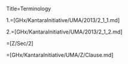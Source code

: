 Title=Terminology

1.=[GHx/KantaraInitiative/UMA/2013/2_1_1.md]

2.=[GHx/KantaraInitiative/UMA/2013/2_1_2.md]

=[Z/Sec/2]

=[GHx/KantaraInitiative/UMA/Z/Clause.md]
